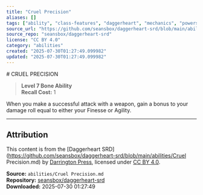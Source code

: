 ```yaml
---
title: "Cruel Precision"
aliases: []
tags: ["ability", "class-features", "daggerheart", "mechanics", "powers", "reference", "srd", "ttrpg"]
source_url: "https://github.com/seansbox/daggerheart-srd/blob/main/abilities/Cruel Precision.md"
source_repo: "seansbox/daggerheart-srd"
license: "CC BY 4.0"
category: "abilities"
created: "2025-07-30T01:27:49.099982"
updated: "2025-07-30T01:27:49.099982"
---
```


﻿# CRUEL PRECISION

> **Level 7 Bone Ability**  
> **Recall Cost:** 1

When you make a successful attack with a weapon, gain a bonus to your damage roll equal to either your Finesse or Agility.

---

## Attribution

This content is from the [Daggerheart SRD](https://github.com/seansbox/daggerheart-srd/blob/main/abilities/Cruel Precision.md) by [Darrington Press](https://darringtonpress.com/), licensed under [CC BY 4.0](https://creativecommons.org/licenses/by/4.0/).

**Source:** `abilities/Cruel Precision.md`  
**Repository:** [seansbox/daggerheart-srd](https://github.com/seansbox/daggerheart-srd)  
**Downloaded:** 2025-07-30 01:27:49

